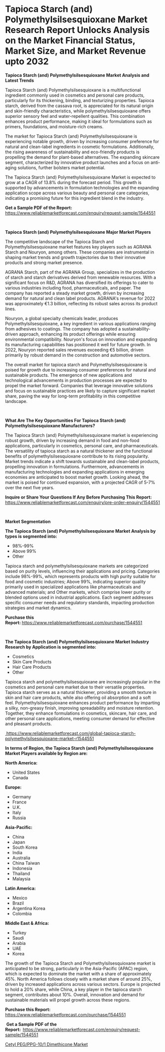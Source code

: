 <p><h1>Tapioca Starch (and) Polymethylsilsesquioxane Market Research Report Unlocks Analysis on the Market Financial Status, Market Size, and Market Revenue upto 2032</h1></p><p><strong>Tapioca Starch (and) Polymethylsilsesquioxane Market Analysis and Latest Trends</strong></p>
<p><p>Tapioca Starch (and) Polymethylsilsesquioxane is a multifunctional ingredient commonly used in cosmetics and personal care products, particularly for its thickening, binding, and texturizing properties. Tapioca starch, derived from the cassava root, is appreciated for its natural origin and skin-friendly characteristics, while polymethylsilsesquioxane offers superior sensory feel and water-repellent qualities. This combination enhances product performance, making it ideal for formulations such as primers, foundations, and moisture-rich creams.</p><p>The market for Tapioca Starch (and) Polymethylsilsesquioxane is experiencing notable growth, driven by increasing consumer preference for natural and clean-label ingredients in cosmetic formulations. Additionally, the rising awareness of sustainability and eco-friendly products is propelling the demand for plant-based alternatives. The expanding skincare segment, characterized by innovative product launches and a focus on anti-aging solutions, further bolsters market potential.</p><p>The Tapioca Starch (and) Polymethylsilsesquioxane Market is expected to grow at a CAGR of 13.8% during the forecast period. This growth is supported by advancements in formulation technologies and the expanding application scope across various beauty and personal care categories, indicating a promising future for this ingredient blend in the industry.</p></p>
<p><strong>Get a Sample PDF of the Report:&nbsp;</strong> <a href="https://www.reliablemarketforecast.com/enquiry/request-sample/1544551?utm_campaign=1885&utm_medium=2&utm_source=Github&utm_content=ia&utm_term=01022025&utm_id=tapioca-starch-and-polymethylsilsesquioxane">https://www.reliablemarketforecast.com/enquiry/request-sample/1544551</a></p>
<p>&nbsp;</p>
<p><strong>Tapioca Starch (and) Polymethylsilsesquioxane Major Market Players</strong></p>
<p><p>The competitive landscape of the Tapioca Starch and Polymethylsilsesquioxane market features key players such as AGRANA Starch and Nouryon, among others. These companies are instrumental in shaping market trends and growth trajectories due to their innovative products and strong market presence.</p><p>AGRANA Starch, part of the AGRANA Group, specializes in the production of starch and starch derivatives derived from renewable resources. With a significant focus on R&D, AGRANA has diversified its offerings to cater to various industries including food, pharmaceuticals, and paper. The company has reported a steady market growth, driven by increasing demand for natural and clean label products. AGRANA's revenue for 2022 was approximately €1.3 billion, reflecting its robust sales across its product lines.</p><p>Nouryon, a global specialty chemicals leader, produces Polymethylsilsesquioxane, a key ingredient in various applications ranging from adhesives to coatings. The company has adopted a sustainability-driven approach, enhancing its product offerings while ensuring environmental compatibility. Nouryon's focus on innovation and expanding its manufacturing capabilities has positioned it well for future growth. In 2022, Nouryon reported sales revenues exceeding €5 billion, driven primarily by robust demand in the construction and automotive sectors.</p><p>The overall market for tapioca starch and Polymethylsilsesquioxane is poised for growth due to increasing consumer preferences for natural and sustainable products. The emergence of new applications and technological advancements in production processes are expected to propel the market forward. Companies that leverage innovative solutions and focus on sustainable practices are likely to capture significant market share, paving the way for long-term profitability in this competitive landscape.</p></p>
<p>&nbsp;</p>
<p><strong>What Are The Key Opportunities For Tapioca Starch (and) Polymethylsilsesquioxane Manufacturers?</strong></p>
<p><p>The Tapioca Starch (and) Polymethylsilsesquioxane market is experiencing robust growth, driven by increasing demand in food and non-food applications, particularly in cosmetics, personal care, and pharmaceuticals. The versatility of tapioca starch as a natural thickener and the functional benefits of polymethylsilsesquioxane contribute to its rising popularity. Market trends indicate a shift towards sustainable and clean-label products, propelling innovation in formulations. Furthermore, advancements in manufacturing technologies and expanding applications in emerging economies are anticipated to boost market growth. Looking ahead, the market is poised for continued expansion, with a projected CAGR of 5-7% over the next five years.</p></p>
<p><strong>Inquire or Share Your Questions If Any Before Purchasing This Report:</strong> <a href="https://www.reliablemarketforecast.com/enquiry/pre-order-enquiry/1544551?utm_campaign=1885&utm_medium=2&utm_source=Github&utm_content=ia&utm_term=01022025&utm_id=tapioca-starch-and-polymethylsilsesquioxane">https://www.reliablemarketforecast.com/enquiry/pre-order-enquiry/1544551</a></p>
<p>&nbsp;</p>
<p><strong>Market Segmentation</strong></p>
<p><strong>The Tapioca Starch (and) Polymethylsilsesquioxane Market Analysis by types is segmented into:</strong></p>
<p><ul><li>98%-99%</li><li>Above 99%</li><li>Other</li></ul></p>
<p><p>Tapioca starch and polymethylsilsesquioxane markets are categorized based on purity levels, influencing their applications and pricing. Categories include 98%-99%, which represents products with high purity suitable for food and cosmetic industries; Above 99%, indicating superior quality primarily used in specialized applications like pharmaceuticals and advanced materials; and Other markets, which comprise lower purity or blended options used in industrial applications. Each segment addresses specific consumer needs and regulatory standards, impacting production strategies and market dynamics.</p></p>
<p><strong>Purchase this Report:&nbsp;</strong><a href="https://www.reliablemarketforecast.com/purchase/1544551?utm_campaign=1885&utm_medium=2&utm_source=Github&utm_content=ia&utm_term=01022025&utm_id=tapioca-starch-and-polymethylsilsesquioxane">https://www.reliablemarketforecast.com/purchase/1544551</a></p>
<p>&nbsp;</p>
<p><strong>The Tapioca Starch (and) Polymethylsilsesquioxane Market Industry Research by Application is segmented into:</strong></p>
<p><ul><li>Cosmetics</li><li>Skin Care Products</li><li>Hair Care Products</li><li>Other</li></ul></p>
<p><p>Tapioca starch and polymethylsilsesquioxane are increasingly popular in the cosmetics and personal care market due to their versatile properties. Tapioca starch serves as a natural thickener, providing a smooth texture in skin and hair care products, while also offering oil absorption and a soft feel. Polymethylsilsesquioxane enhances product performance by imparting a silky, non-greasy finish, improving spreadability and moisture retention. Together, they enhance formulations in cosmetics, skincare, hair care, and other personal care applications, meeting consumer demand for effective and pleasant products.</p></p>
<p><a href="https://www.reliablemarketforecast.com/global-tapioca-starch-polymethylsilsesquioxane-market-r1544551?utm_campaign=1885&utm_medium=2&utm_source=Github&utm_content=ia&utm_term=01022025&utm_id=tapioca-starch-and-polymethylsilsesquioxane">&nbsp;https://www.reliablemarketforecast.com/global-tapioca-starch-polymethylsilsesquioxane-market-r1544551</a></p>
<p><strong>In terms of Region, the Tapioca Starch (and) Polymethylsilsesquioxane Market Players available by Region are:</strong></p>
<p>
    <p> <strong> North America: </strong>
        <ul>
            <li>United States</li>
            <li>Canada</li>
        </ul>
        </p> 
    <p> <strong> Europe: </strong>
        <ul>
            <li>Germany</li>
            <li>France</li>
            <li>U.K.</li>
            <li>Italy</li>
            <li>Russia</li>
        </ul>
        </p> 
    <p> <strong> Asia-Pacific: </strong>
        <ul>
            <li>China</li>
            <li>Japan</li>
            <li>South Korea</li>
            <li>India</li>
            <li>Australia</li>
            <li>China Taiwan</li>
            <li>Indonesia</li>
            <li>Thailand</li>
            <li>Malaysia</li>
        </ul>
        </p> 
    <p> <strong> Latin America: </strong>
        <ul>
            <li>Mexico</li>
            <li>Brazil</li>
            <li>Argentina Korea</li>
            <li>Colombia</li>
        </ul>
        </p> 
    <p> <strong> Middle East & Africa: </strong>
        <ul>
            <li>Turkey</li>
            <li>Saudi</li>
            <li>Arabia</li>
            <li>UAE</li>
            <li>Korea</li>
        </ul>
    </p>
    </p>
<p><p>The growth of the Tapioca Starch and Polymethylsilsesquioxane market is anticipated to be strong, particularly in the Asia-Pacific (APAC) region, which is expected to dominate the market with a share of approximately 45%. North America follows closely with a market share of around 25%, driven by increased applications across various sectors. Europe is projected to hold a 20% share, while China, a key player in the tapioca starch segment, contributes about 10%. Overall, innovation and demand for sustainable materials will propel growth across these regions.</p></p>
<p><strong>Purchase this Report: </strong><a href="https://www.reliablemarketforecast.com/purchase/1544551?utm_campaign=1885&utm_medium=2&utm_source=Github&utm_content=ia&utm_term=01022025&utm_id=tapioca-starch-and-polymethylsilsesquioxane">https://www.reliablemarketforecast.com/purchase/1544551</a></p>
<p>&nbsp;<strong>Get a Sample PDF of the Report:&nbsp;&nbsp;</strong><a href="https://www.reliablemarketforecast.com/enquiry/request-sample/1544551?utm_campaign=1885&utm_medium=2&utm_source=Github&utm_content=ia&utm_term=01022025&utm_id=tapioca-starch-and-polymethylsilsesquioxane">https://www.reliablemarketforecast.com/enquiry/request-sample/1544551</a></p>
<p><strong></strong></p>
<p><p><a href="https://github.com/sofayahoo2023/Market-Research-Report-List-6/blob/main/cetyl-pegppg-101-dimethicone-market.md?utm_campaign=1885&utm_medium=2&utm_source=Github&utm_content=ia&utm_term=01022025&utm_id=tapioca-starch-and-polymethylsilsesquioxane">Cetyl PEG/PPG-10/1 Dimethicone Market</a></p></p>